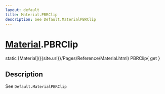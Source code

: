 ```yaml
---
layout: default
title: Material.PBRClip
description: See Default.MaterialPBRClip
---
```

# [Material]({{site.url}}/Pages/Reference/Material.html).PBRClip

<div class='signature' markdown='1'>
static [Material]({{site.url}}/Pages/Reference/Material.html) PBRClip{ get }
</div>

## Description
See `Default.MaterialPBRClip`

